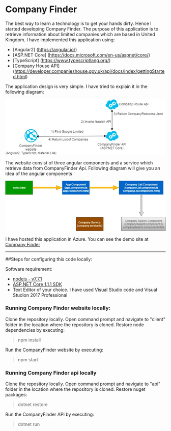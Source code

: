 # Company Finder

The best way to learn a technology is to get your hands dirty. Hence I started developing Company Finder. The purpose of this application is to retrieve information about limited companies which are based in United Kingdom. I have implemented this application using:

* [Angular2] (https://angular.io/)
* [ASP.NET Core] (https://docs.microsoft.com/en-us/aspnet/core/)
* [TypeScript] (https://www.typescriptlang.org/)
* [Company House API] (https://developer.companieshouse.gov.uk/api/docs/index/gettingStarted.html)


The application design is very simple. I have tried to explain it in the following diagram:

![high-level-desigh](https://github.com/aarcosolutions/company-finder/blob/master/diagrams/highlevel-design.jpg)

The website consist of three angular components and a service which retrieve data from CompanyFinder Api. Following diagram will give you an idea of the angular components

![angular-component-interaction](https://github.com/aarcosolutions/company-finder/blob/master/diagrams/angular-component-interaction.jpg)

I have hosted this application in Azure. You can see the demo site at [Company Finder](http://companysearch.azurewebsites.net/)

---

##Steps for configuring this code locally:

Software requirement:
* [nodejs - v7.7.1](https://nodejs.org/dist/v7.7.1/node-v7.7.1-x64.msi)
* [ASP.NET Core 1.1.1 SDK](https://go.microsoft.com/fwlink/?linkid=843448)
* Text Editor of your choice. I have used Visual Studio code and Visual Studion 2017 Professional

### Running Company Finder website locally:

Clone the repository locally. Open command prompt and navigate to "client" folder in the location where the repository is cloned.
Restore node dependencies by executing:
> npm install

Run the CompanyFinder website by executing:
> npm start

### Running Company Finder api locally

Clone the repository locally. Open command prompt and navigate to "api" folder in the location where the repository is cloned.
Restore nuget packages:
> dotnet restore

Run the CompanyFinder API by executing:
> dotnet run





